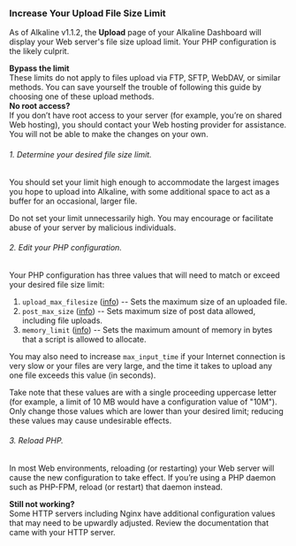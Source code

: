 ### Increase Your Upload File Size Limit

As of Alkaline v1.1.2, the **Upload** page of your Alkaline Dashboard will display your Web server's file size upload limit. Your PHP configuration is the likely culprit.

<div class="note">
	<strong>Bypass the limit</strong><br />
	These limits do not apply to files upload via FTP, SFTP, WebDAV, or similar methods. You can save yourself the trouble of following this guide by choosing one of these upload methods.
</div>

<div class="note">
	<strong>No root access?</strong><br />
	If you don&#8217;t have root access to your server (for example, you&#8217;re on shared Web hosting), you should contact your Web hosting provider for assistance. You will not be able to make the changes on your own.
</div>

###### 1. Determine your desired file size limit.

You should set your limit high enough to accommodate the largest images you hope to upload into Alkaline, with some additional space to act as a buffer for an occasional, larger file.

Do not set your limit unnecessarily high. You may encourage or facilitate abuse of your server by malicious individuals.

###### 2. Edit your PHP configuration.

Your PHP configuration has three values that will need to match or exceed your desired file size limit:

1. `upload_max_filesize` ([info](http://www.php.net/manual/en/ini.core.php#ini.upload-max-filesize)) -- Sets the maximum size of an uploaded file.
2. `post_max_size` ([info](http://www.php.net/manual/en/ini.core.php#ini.post-max-size)) -- Sets maximum size of post data allowed, including file uploads.
3. `memory_limit` ([info](http://www.php.net/manual/en/ini.core.php#ini.memory-limit)) -- Sets the maximum amount of memory in bytes that a script is allowed to allocate.

You may also need to increase `max_input_time` if your Internet connection is very slow or your files are very large, and the time it takes to upload any one file exceeds this value (in seconds).

Take note that these values are with a single proceeding uppercase letter (for example, a limit of 10 MB would have a configuration value of "10M"). Only change those values which are lower than your desired limit; reducing these values may cause undesirable effects.

###### 3. Reload PHP.

In most Web environments, reloading (or restarting) your Web server will cause the new configuration to take effect. If you&#8217;re using a PHP daemon such as PHP-FPM, reload (or restart) that daemon instead.

<p class="note">
	<strong>Still not working?</strong><br />
	Some HTTP servers including Nginx have additional configuration values that may need to be upwardly adjusted. Review the documentation that came with your HTTP server.
</p>